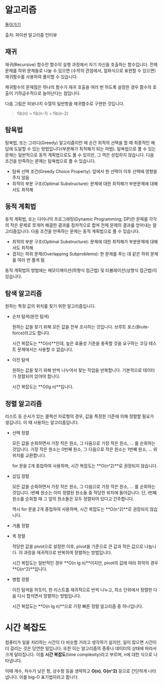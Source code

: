 # 알고리즘

[돌아가기](/../alg/)

출처: 파이썬 알고리즘 인터뷰

## 재귀

재귀(Recursive) 함수란 함수의 실행 과정에서 자기 자신을 호출하는 함수입니다. 전체 문제를 하위 문제들로 나눌 수 있으면 (수학의 관점에서, 점화식으로 표현할 수 있으면) 재귀함수를 사용하여 풀이할 수 있습니다.

재귀함수의 문제점은 하나의 함수가 재귀 호출을 여러 번 하도록 설정한 경우 함수의 호출이 기하급수적으로 늘어난다는 점입니다.

다음 그림은 피보나치 수열의 일반항을 재귀함수로 구현한 것입니다.

> fib(n) = fib(n-1) + fib(n-2)

## 탐욕법

탐욕법, 또는 그리디(Greedy) 알고리즘이란 매 순간 최적의 선택을 할 때 최종적인 해답에 도달할 수 있는 방법입니다(부분해가 최적해가 되는 마법). 탐욕법으로 풀 수 있는 문제는 일반적으로 동적 계획법으로도 풀 수 있지만, 그 역은 성립하지 않습니다. 다음 조건을 만족하는 문제는 탐욕법으로 풀 수 있습니다.

- 탐욕 선택 조건(Greedy Choice Property): 앞에서 한 선택이 이후 선택에 영향을 주지 않음
- 최적의 부분 구조(Optimal Substructure): 문제에 대한 최적해가 부분문제에 대해서도 최적해

## 동적 계획법

동적 계획법, 또는 다이나믹 프로그래밍(Dynamic Programming; DP)란 문제를 각각의 작은 문제로 쪼개어 해결한 결과를 점차적으로 합쳐 전체 문제의 결과를 얻어내는 알고리즘입니다. 다음 조건을 만족하는 문제는 동적 계획법으로 풀 수 있습니다.

- 최적의 부분 구조(Optimal Substructure): 문제에 대한 최적해가 부분문제에 대해서도 최적해
- 겹치는 하위 문제(Overlapping Subproblems): 한 문제를 푸는 데 같은 하위 문제를 여러 번 풀게 됨

동적 계획법의 방법에는 메모이제이션(하향식 접근법) 및 타뷸레이션(상향식 접근법)이 있습니다.

## 탐색 알고리즘

원하는 특정 값의 위치를 찾기 위한 알고리즘입니다.

- 순차 탐색(완전 탐색)

    원하는 값을 찾기 위해 모든 값을 전부 조사하는 것입니다. 브루트 포스(Brute-force)라고도 합니다. 

    시간 복잡도는 **O(n)**인데, 높은 효율성 기준을 충족할 것을 요구하는 코딩 테스트 문제에서는 사용할 수 없습니다.

- 이진 탐색

    원하는 값을 찾기 위해 반씩 나누어서 찾는 작업을 반복합니다. 기본적으로 데이터가 정렬되어 있어야 합니다. 

    시간 복잡도는 **O(lg n)**입니다.

## 정렬 알고리즘

리스트 등 순서가 있는 콜렉션 자료형의 경우, 값을 특정한 기준에 의해 정렬할 필요가 생깁니다. 이 때 사용하는 알고리즘입니다.

- 선택 정렬

    모든 값을 순회하면서 가장 작은 원소, 그 다음으로 가장 작은 원소, ... 를 순회하는 것입니다. 가장 작은 원소는 0번째 원소, 그 다음으로 작은 원소는 1번째 원소, ... 와 위치를 교환합니다.

    for 문을 2개 중첩하여 사용하며, 시간 복잡도는 **O(n^2)**로 권장되지 않습니다.

- 삽입 정렬

    모든 값을 순회하면서 가장 작은 원소, 그 다음으로 가장 작은 원소, ... 를 순회하는 것입니다. i번째 원소는 이미 정렬된 원소들 중 적당한 위치에 들어갑니다. 단, i번째 원소를 순회할 때 그 앞의 원소들은 모두 정렬되어 있다고 간주합니다.

    역시 for 문을 2개 중첩하여 사용하며, 시간 복잡도는 **O(n^2)**로 권장되지 않습니다.

- 거품 정렬

- 퀵 정렬

    적당한 값을 pivot으로 설정한 이후, pivot을 기준으로 큰 값과 작은 값으로 나눕니다. 이 과정을 재귀적으로 반복하여 정렬하는 방법입니다.

    시간 복잡도는 일반적인 경우 **O(n lg n)**이지만, pivot의 값에 따라 최악의 경우 **O(n^2)**입니다.

- 병합 정렬

    이진 탐색을 하듯이, 한 리스트를 재귀적으로 반씩 나누고, 최소 단위에서 정렬한 다음 다시 합치면서 정렬하는 방법입니다.

    시간 복잡도는 **O(n lg n)**으로 가장 빠른 정렬 알고리즘 중 하나입니다.

# 시간 복잡도

컴퓨터가 일을 처리하는 시간이 다 비슷할 거라고 생각하기 쉽지만, 일이 많으면 시간이 더 걸리는 것은 당연한 일입니다. 또한 이는 알고리즘의 종류나 데이터의 상태에 따라서 크게 달라집니다. 이를 **시간 복잡도**(time complexity)라고 부르며, n에 대한 식으로 나타냅니다.

이때 계수, 차수가 낮은 항, 상수항 등을 생략하고 **O(n)**, **O(n^2)** 등으로 간단하게 나타냅니다. 이를 big-O 표기법이라고 합니다.